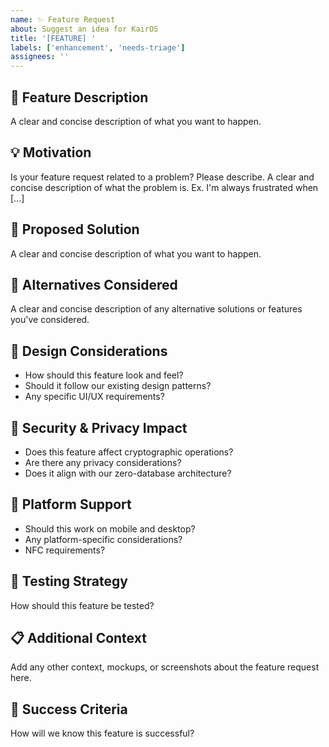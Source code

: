 ```yaml
---
name: ✨ Feature Request
about: Suggest an idea for KairOS
title: '[FEATURE] '
labels: ['enhancement', 'needs-triage']
assignees: ''
---
```


## 🎯 **Feature Description**
A clear and concise description of what you want to happen.

## 💡 **Motivation**
Is your feature request related to a problem? Please describe.
A clear and concise description of what the problem is. Ex. I'm always frustrated when [...]

## 🔧 **Proposed Solution**
A clear and concise description of what you want to happen.

## 🤔 **Alternatives Considered**
A clear and concise description of any alternative solutions or features you've considered.

## 🎨 **Design Considerations**
- How should this feature look and feel?
- Should it follow our existing design patterns?
- Any specific UI/UX requirements?

## 🔐 **Security & Privacy Impact**
- Does this feature affect cryptographic operations?
- Are there any privacy considerations?
- Does it align with our zero-database architecture?

## 📱 **Platform Support**
- Should this work on mobile and desktop?
- Any platform-specific considerations?
- NFC requirements?

## 🧪 **Testing Strategy**
How should this feature be tested?

## 📋 **Additional Context**
Add any other context, mockups, or screenshots about the feature request here.

## 🎯 **Success Criteria**
How will we know this feature is successful? 